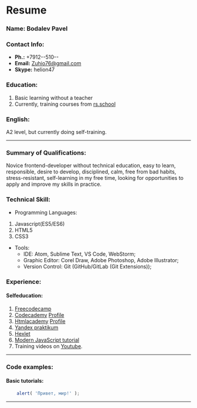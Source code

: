 # Resume

### Name: Bodalev Pavel

### Contact Info:
* **Ph.:** +7912--510--
* **Email:** Zuhio76@gmail.com
* **Skype:** helion47

### Education: 
1. Basic learning without a teacher
2. Currently, training courses from [rs.school](https://rs.school "The Rolling Scopes school")

### English: 
A2 level, but currently doing self-training.

---

### Summary of Qualifications:
Novice frontend-developer without technical education, easy to learn, responsible, desire to develop, disciplined, calm, free from bad habits, stress-resistant, self-learning in my free time, looking for opportunities to apply and improve my skills in practice.

### Technical Skill:
* Programming Languages:
1. Javascript(ES5/ES6)
2. HTML5
3. CSS3
* Tools:
    - IDE: Atom, Sublime Text, VS Code, WebStorm;
    - Graphic Editor: Corel Draw, Adobe Photoshop, Adobe Illustrator;
    - Version Control: Git (GitHub/GitLab (Git Extensions));

### Experience:

#### Selfeducation:

1. [Freecodecamp](https://www.freecodecamp.org/)
2. [Codecademy](https://www.codecademy.com/) [Profile](https://www.codecademy.com/profiles/zuhioSherden4282567802)
3. [Htmlacademy](https://htmlacademy.ru/) [Profile](https://htmlacademy.ru/profile/id1196059)
4. [Yandex praktikum](https://praktikum.yandex.ru/profile/frontend-developer/)
5. [Hexlet](https://ru.hexlet.io/)
6. [Modern JavaScript tutorial](https://learn.javascript.ru/)
7. Training videos on [Youtube](https://www.youtube.com/).

--- 

### Code examples:

#### Basic tutorials:

```javascript
	alert( 'Привет, мир!' );
```

---

